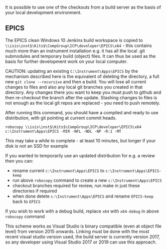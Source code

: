It is possible to use one of the checkouts from a build server as the basis of your local development environment.

## EPICS

The EPICS clean Windows 10 Jenkins build workspace is copied to  `\\isis\inst$\Kits$\CompGroup\ICP\developer\EPICS\x64` - this contains much more than an instrument installation e.g. it has all the local .git submodules and temporary build (object) files. It can thus be used as the basis for further development work on your local computer.

CAUTION: updating an existing `C:\Instrument\Apps\EPICS` by the mechanism described here is the equivalent of deleting the directory, a full new `git clone --recursive` and then a build. You will lose all current changes to files and also any local git branches you created in that directory. Any changes there you want to keep you must push to github and then re-checkout the branch after the update. Stashing changes to files is not enough as the local git repos are replaced - you need to push remotely.

After running this command, you should have a compiled and ready to use distribution, with git pointing at current commit heads.
```
robocopy \\isis\inst$\Kits$\CompGroup\ICP\developer\EPICS\x64 c:\Instrument\Apps\EPICS -MIR -NFL -NDL -NP -R:1 -MT
```
This may take a while to complete - at least 10 minutes, but longer if your disk is not an SSD for example
 
If you wanted to temporarily use an updated distribution for e.g. a review then you can: 
- rename current `c:\Instrument\Apps\EPICS` to `c:\Instrument\Apps\EPICS-keep`
- run above `robocopy` command to create a new `c:\Instrument\Apps\EPICS`
- checkout branches required for review, run make in just these directories if required
- when done delete `c:\Instrument\Apps\EPICS` and rename `EPICS-keep` back to `EPICS`

If you wish to work with a debug build, replace `x64` with `x64-debug` in above `robocopy` command

This scheme works as Visual Studio is binary compatible (even at object file level) from version 2015 onwards. Linking must be done with the most recent visual studio version used, the build server is currently version 2017, so any developer using Visual Studio 2017 or 2019 can use this approach.  
 